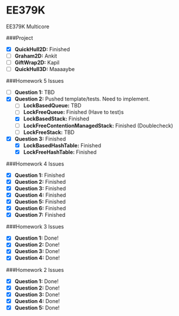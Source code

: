 EE379K
======

EE379K Multicore

###Project

- [X] **QuickHull2D:** Finished
- [ ] **Graham2D:** Ankit
- [ ] **GiftWrap2D:** Kapil
- [ ] **QuickHull3D:** Maaaaybe

###Homework 5 Issues

- [ ] **Question 1:** TBD
- [X] **Question 2:** Pushed template/tests. Need to implement.
  - [ ] **LockBasedQueue:** TBD
  - [ ] **LockFreeQueue:** Finished (Have to test)s
  - [X] **LockBasedStack:** Finished
  - [ ] **LockFreeContentionManagedStack:** Finished (Doublecheck)
  - [ ] **LockFreeStack:** TBD
- [X] **Question 3:** Finished
  - [X] **LockBasedHashTable:** Finished
  - [X] **LockFreeHashTable:** Finished

###Homework 4 Issues

- [X] **Question 1:** Finished
- [X] **Question 2:** Finished
- [X] **Question 3:** Finished
- [X] **Question 4:** Finished
- [X] **Question 5:** Finished
- [X] **Question 6:** Finished
- [X] **Question 7:** Finished

###Homework 3 Issues

- [X] **Question 1:** Done!
- [X] **Question 2:** Done!
- [X] **Question 3:** Done!
- [X] **Question 4:** Done!

###Homework 2 Issues

- [X] **Question 1:** Done!
- [X] **Question 2:** Done!
- [X] **Question 3:** Done!
- [X] **Question 4:** Done!
- [X] **Question 5:** Done!
